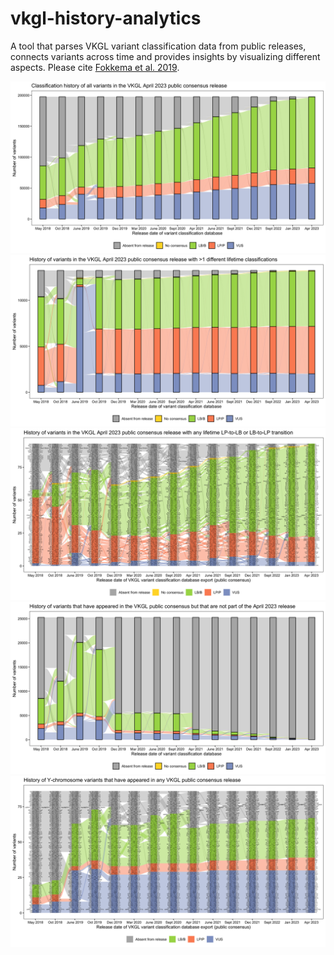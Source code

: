 # vkgl-history-analytics
A tool that parses VKGL variant classification data from public releases, connects variants across time and provides insights by visualizing different aspects.
Please cite [Fokkema et al. 2019](https://doi.org/10.1002/humu.23896).

![VKGL-Apr2023](img/vkgl-apr2023.png)
![VKGL-Apr2023](img/vkgl-apr2023-gt1clsf.png)
![VKGL-Apr2023](img/vkgl-apr2023-lp-lb-trans.png)
![VKGL-Apr2023](img/vkgl-notinapr2023.png)
![VKGL-Apr2023](img/vkgl-apr2023-y.png)
